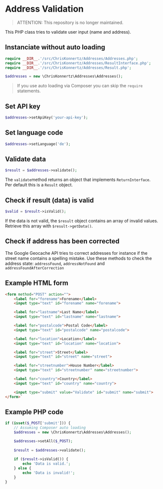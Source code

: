 # Address Validation

> ATTENTION: This repository is no longer maintained.

This PHP class tries to validate user input (name and address).

## Instanciate without auto loading

```php
require __DIR__.'/src/ChrisKonnertz/Addresses/Addresses.php';
require __DIR__.'/src/ChrisKonnertz/Addresses/ResultInterface.php';
require __DIR__.'/src/ChrisKonnertz/Addresses/Result.php';

$addresses = new \ChrisKonnertz\Addresses\Addresses();
```

> If you use auto loading via Composer you can skip the `require` statements.

## Set API key

```php
$addresses->setApiKey('your-api-key');
```

## Set language code

```php
$addresses->setLanguage('de');
```

## Validate data

```php
$result = $addresses->validate();
```

The `validate`method returns an object that implements `ReturnInterface`. Per default this is a `Result` object.

## Check if result (data) is valid

```php
$valid = $result->isValid();
```

If the data is not valid, the `$result` object contains an array of invalid values.
Retrieve this array with `$result->getData()`.

## Check if address has been corrected

The Google Geocache API tries to correct addresses for instance if the street name contains a spelling mistake.
Use these methods to check the address state: `addressFound`, `addressNotFound` and `addressFoundAfterCorrection`

## Example HTML form

```html
<form method="POST" action="">
    <label for="forename">Forename</label>
    <input type="text" id="forename" name="forename">

    <label for="lastname">Last Name</label>
    <input type="text" id="lastname" name="lastname">

    <label for="postalcode">Postal Code</label>
    <input type="text" id="postalcode" name="postalcode">

    <label for="location">Location</label>
    <input type="text" id="location" name="location">

    <label for="street">Street</label>
    <input type="text" id="street" name="street">

    <label for="streetnumber">House Number</label>
    <input type="text" id="streetnumber" name="streetnumber">

    <label for="country">Country</label>
    <input type="text" id="country" name="country">

    <input type="submit" value="Validate" id="submit" name="submit">
</form>`
```

## Example PHP code

```php
if (isset($_POST['submit'])) {
    // Assuming Composer auto loading
    $addresses = new \ChrisKonnertz\Addresses\Addresses();

    $addresses->setAll($_POST);
    
    $result = $addresses->validate();
    
    if ($result->isValid()) {
        echo 'Data is valid.';
    } else {
        echo 'Data is invalid!';
    }
}
```
